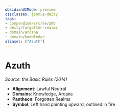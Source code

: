 ```yaml
---
obsidianUIMode: preview
cssclasses: json5e-deity
tags:
- compendium/src/5e/phb
- deity/forgotten-realms
- domain/arcana
- domain/knowledge
aliases: ["Azuth"]
---
```

# Azuth
*Source: the Basic Rules (2014)* 

- **Alignment**: Lawful Neutral
- **Domains**: Knowledge, Arcana
- **Pantheon**: Forgotten Realms
- **Symbol**: Left hand pointing upward, outlined in fire